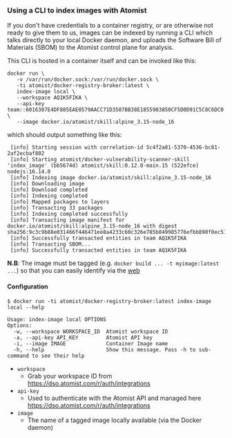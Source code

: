### Using a CLI to index images with Atomist

If you don't have credentials to a container registry, or are otherwise not ready to give them to us, images can be indexed by running a CLI which talks directly to your local Docker daemon, and uploads the Software Bill of Materials (SBOM) to the Atomist control plane for analysis.

This CLI is hosted in a container itself and can be invoked like this:

```shell
docker run \
   -v /var/run/docker.sock:/var/run/docker.sock \
   -ti atomist/docker-registry-broker:latest \
   index-image local \
   --workspace AQ1K5FIKA \
   --api-key team::6016307E4DF885EAE0579AACC71D3507BB38E1855903850CF5D0D91C5C8C6DC0 \
   --image docker.io/atomist/skill:alpine_3.15-node_16
```
which should output something like this:

```shell
 [info] Starting session with correlation-id 5c4f2a81-5370-4536-bc81-2af2ecbaf802
 [info] Starting atomist/docker-vulnerability-scanner-skill 'index_image' (bb5674d) atomist/skill:0.12.0-main.15 (522efce) nodejs:16.14.0
 [info] Indexing image docker.io/atomist/skill:alpine_3.15-node_16
 [info] Downloading image
 [info] Download completed
 [info] Indexing completed
 [info] Mapped packages to layers
 [info] Transacting 33 packages
 [info] Indexing completed successfully
 [info] Transacting image manifest for docker.io/atomist/skill:alpine_3.15-node_16 with digest sha256:9c3c9b88e031466f446471ee8a4233c60c326e785b849985776efbb890f0ec51
 [info] Successfully transacted entities in team AQ1K5FIKA
 [info] Transacting SBOM...
 [info] Successfully transacted entities in team AQ1K5FIKA
```

**N.B**: The image must be tagged (e.g. `docker build ... -t myimage:latest ...`) so that you can easily identify via the [web](https://dso.atomist.com/r/auth/overview/images)

#### Configuration

```shell
$ docker run -ti atomist/docker-registry-broker:latest index-image local --help

Usage: index-image local OPTIONS
Options:
  -w, --workspace WORKSPACE_ID  Atomist workspace ID
  -a, --api-key API_KEY         Atomist API key
  -i, --image IMAGE             Container Image name
  -h, --help                    Show this message. Pass -h to sub-command to see their help
```


* `workspace`
    * Grab your workspace ID from https://dso.atomist.com/r/auth/integrations
* `api-key`
    * Used to authenticate with the Atomist API and managed here https://dso.atomist.com/r/auth/integrations
* `image`
    * The name of a tagged image locally available (via the Docker daemon)
